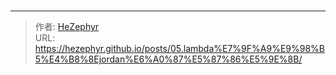 # 



---

> 作者: [HeZephyr](https://github.com/HeZephyr)  
> URL: https://hezephyr.github.io/posts/05.lambda%E7%9F%A9%E9%98%B5%E4%B8%8Ejordan%E6%A0%87%E5%87%86%E5%9E%8B/  

